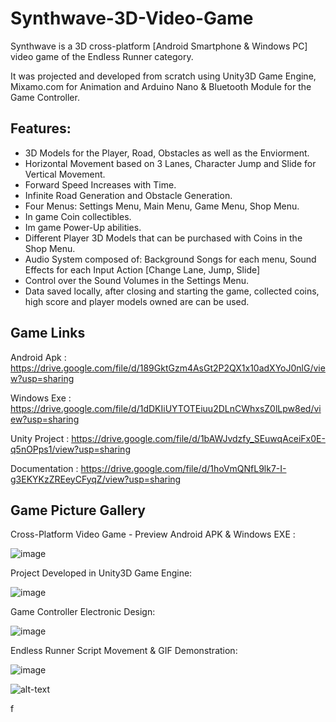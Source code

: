 # Synthwave-3D-Video-Game

Synthwave is a 3D cross-platform [Android Smartphone & Windows PC] video game of the Endless Runner category.

It was projected and developed from scratch using Unity3D Game Engine, Mixamo.com for Animation and Arduino Nano & Bluetooth Module for the Game Controller.

## Features:

- 3D Models for the Player, Road, Obstacles as well as the Enviorment.
- Horizontal Movement based on 3 Lanes, Character Jump and Slide for Vertical Movement.
- Forward Speed Increases with Time. 
- Infinite Road Generation and Obstacle Generation.
- Four Menus: Settings Menu, Main Menu, Game Menu, Shop Menu.
- In game Coin collectibles.
- Im game Power-Up abilities.
- Different Player 3D Models that can be purchased with Coins in the Shop Menu.
- Audio System composed of: Background Songs for each menu, Sound Effects for each Input Action [Change Lane, Jump, Slide]
- Control over the Sound Volumes in the Settings Menu.
- Data saved locally, after closing and starting the game, collected coins, high score and player models owned are can be used.


## Game Links
Android Apk     : https://drive.google.com/file/d/189GktGzm4AsGt2P2QX1x10adXYoJ0nlG/view?usp=sharing

Windows Exe     : https://drive.google.com/file/d/1dDKIiUYTOTEiuu2DLnCWhxsZ0lLpw8ed/view?usp=sharing

Unity Project   : https://drive.google.com/file/d/1bAWJvdzfy_SEuwqAceiFx0E-q5nOPps1/view?usp=sharing

Documentation   : https://drive.google.com/file/d/1hoVmQNfL9lk7-I-g3EKYKzZREeyCFyqZ/view?usp=sharing

## Game Picture Gallery

Cross-Platform Video Game - Preview Android APK & Windows EXE : 

![image](https://user-images.githubusercontent.com/72070804/191822211-23339659-cc98-438a-9654-edf8bf432b91.png)

Project Developed in Unity3D Game Engine:

![image](https://user-images.githubusercontent.com/72070804/191822739-bb2b01a8-63f3-41fb-a7c4-c844f95c15a5.png)

Game Controller Electronic Design:

![image](https://user-images.githubusercontent.com/72070804/191822886-cc0bec3b-4e6d-42b7-8f00-9c0619548990.png)

Endless Runner Script Movement & GIF Demonstration:

![image](https://user-images.githubusercontent.com/72070804/191823321-8c15a137-caa6-4be6-8412-576d05aabaef.png)

![alt-text](https://github.com/BogdanSfrangeu/Synthwave-3D-Video-Game/blob/8531820261524207e15a38e6b9292b191f38a239/GIFs/Movement.gif)

f
